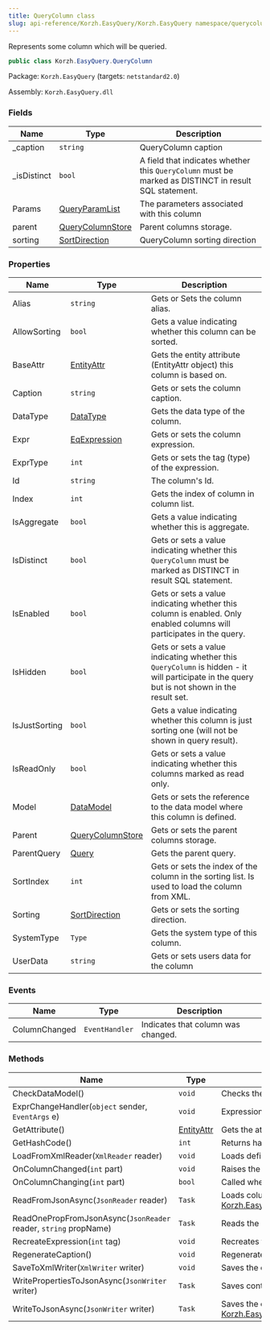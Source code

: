 ```yaml
---
title: QueryColumn class
slug: api-reference/Korzh.EasyQuery/Korzh.EasyQuery namespace/querycolumn-class
---
```



Represents some column which will be queried.
```csharp
public class Korzh.EasyQuery.QueryColumn

```
Package: `Korzh.EasyQuery` (targets: `netstandard2.0`)

Assembly: `Korzh.EasyQuery.dll`

### Fields

| Name | Type | Description | 
| --- | --- | --- | 
| _caption | `string` | QueryColumn caption | 
| _isDistinct | `bool` | A field that indicates whether this `QueryColumn` must be marked as DISTINCT in result SQL statement. | 
| Params | [QueryParamList](/api-reference/korzh-easyquery/korzh-easyquery-namespace/queryparamlist-class) | The parameters associated with this column | 
| parent | [QueryColumnStore](/api-reference/korzh-easyquery/korzh-easyquery-namespace/querycolumnstore-class) | Parent columns storage. | 
| sorting | [SortDirection](/api-reference/korzh-easyquery/korzh-easyquery-namespace/sortdirection-enum) | QueryColumn sorting direction | 


### Properties

| Name | Type | Description | 
| --- | --- | --- | 
| Alias | `string` | Gets or Sets the column alias. | 
| AllowSorting | `bool` | Gets a value indicating whether this column can be sorted. | 
| BaseAttr | [EntityAttr](/api-reference/korzh-easyquery/korzh-easyquery-namespace/entityattr-class) | Gets the entity attribute (EntityAttr object) this column is based on. | 
| Caption | `string` | Gets or sets the column caption. | 
| DataType | [DataType](/api-reference/easydata-core/easydata-namespace/datatype-enum) | Gets the data type of the column. | 
| Expr | [EqExpression](/api-reference/korzh-easyquery/korzh-easyquery-namespace/eqexpression-class) | Gets or sets the column expression. | 
| ExprType | `int` | Gets or sets the tag (type) of the expression. | 
| Id | `string` | The column's Id. | 
| Index | `int` | Gets the index of column in column list. | 
| IsAggregate | `bool` | Gets a value indicating whether this <see cref="!:Column" /> is aggregate. | 
| IsDistinct | `bool` | Gets or sets a value indicating whether this `QueryColumn` must be marked as DISTINCT in result SQL statement. | 
| IsEnabled | `bool` | Gets or sets a value indicating whether this column is enabled. Only enabled columns will participates in the query. | 
| IsHidden | `bool` | Gets or sets a value indicating whether this `QueryColumn`  is hidden - it will participate in the query but is not shown in the result set. | 
| IsJustSorting | `bool` | Gets a value indicating whether this column is just sorting one (will not be shown in query result). | 
| IsReadOnly | `bool` | Gets or sets a value indicating whether this columns marked as read only. | 
| Model | [DataModel](/api-reference/korzh-easyquery/korzh-easyquery-namespace/datamodel-class) | Gets or sets the reference to the data model where this column is defined. | 
| Parent | [QueryColumnStore](/api-reference/korzh-easyquery/korzh-easyquery-namespace/querycolumnstore-class) | Gets or sets the parent columns storage. | 
| ParentQuery | [Query](/api-reference/korzh-easyquery/korzh-easyquery-namespace/query-class) | Gets the parent query. | 
| SortIndex | `int` | Gets or sets the index of the column in the sorting list. Is used to load the column from XML. | 
| Sorting | [SortDirection](/api-reference/korzh-easyquery/korzh-easyquery-namespace/sortdirection-enum) | Gets or sets the sorting direction. | 
| SystemType | `Type` | Gets the system type of this column. | 
| UserData | `string` | Gets or sets users data for the column | 


### Events

| Name | Type | Description | 
| --- | --- | --- | 
| ColumnChanged | `EventHandler` | Indicates that column was changed. | 


### Methods

| Name | Type | Description | 
| --- | --- | --- | 
| CheckDataModel() | `void` | Checks the data model object. Generates an exception if Model property has null value. | 
| ExprChangeHandler(`object` sender, `EventArgs` e) | `void` | Expression's Change event handler. | 
| GetAttribute() | [EntityAttr](/api-reference/korzh-easyquery/korzh-easyquery-namespace/entityattr-class) | Gets the attribute associated with this column | 
| GetHashCode() | `int` | Returns hash code for column | 
| LoadFromXmlReader(`XmlReader` reader) | `void` | Loads <see cref="!:Column" /> definition from XML. | 
| OnColumnChanged(`int` part) | `void` | Raises the ColumnChanged event. | 
| OnColumnChanging(`int` part) | `bool` | Called when the column is about to change. | 
| ReadFromJsonAsync(`JsonReader` reader) | `Task` | Loads column from JSON reader (asynchronous way).  Calls [Korzh.EasyQuery.QueryColumn.ReadOnePropFromJsonAsync(Newtonsoft.Json.JsonReader,System.String)](/api-reference/korzh-easyquery/korzh-easyquery-namespace/querycolumn-class) | 
| ReadOnePropFromJsonAsync(`JsonReader` reader, `string` propName) | `Task` | Reads the property from JSON reader or skip unused (asynchronous way). | 
| RecreateExpression(`int` tag) | `void` | Recreates the column expression. | 
| RegenerateCaption() | `void` | Regenerates the column caption. | 
| SaveToXmlWriter(`XmlWriter` writer) | `void` | Saves the column definition to XML. | 
| WritePropertiesToJsonAsync(`JsonWriter` writer) | `Task` | Saves content of the column to JSON (asynchronous way). | 
| WriteToJsonAsync(`JsonWriter` writer) | `Task` | Saves the column definition to JSON (asynchronous way).  Calls [Korzh.EasyQuery.QueryColumn.WritePropertiesToJsonAsync(Newtonsoft.Json.JsonWriter)](/api-reference/korzh-easyquery/korzh-easyquery-namespace/querycolumn-class). |